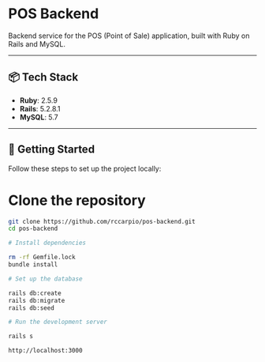 # POS Backend

Backend service for the POS (Point of Sale) application, built with Ruby on Rails and MySQL.

---

## 📦 Tech Stack

- **Ruby**: 2.5.9  
- **Rails**: 5.2.8.1  
- **MySQL**: 5.7  

---

## 🚀 Getting Started

Follow these steps to set up the project locally:

# Clone the repository

```bash
git clone https://github.com/rccarpio/pos-backend.git
cd pos-backend

# Install dependencies

rm -rf Gemfile.lock
bundle install

# Set up the database

rails db:create
rails db:migrate
rails db:seed

# Run the development server

rails s

http://localhost:3000

